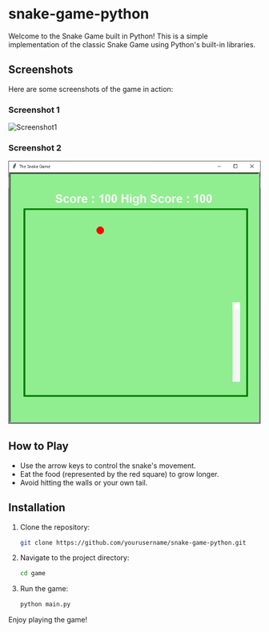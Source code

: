 # snake-game-python

Welcome to the Snake Game built in Python! This is a simple implementation of the classic Snake Game using Python's built-in libraries.

## Screenshots

Here are some screenshots of the game in action:

### Screenshot 1
![Screenshot1](screenshots/screenshot1.png)

### Screenshot 2
![Screenshot2](screenshots/screenshot2.png)

## How to Play

- Use the arrow keys to control the snake's movement.
- Eat the food (represented by the red square) to grow longer.
- Avoid hitting the walls or your own tail.

## Installation

1. Clone the repository:
    ```bash
    git clone https://github.com/yourusername/snake-game-python.git
    ```

2. Navigate to the project directory:
    ```bash
    cd game
    ```

3. Run the game:
    ```bash
    python main.py
    ```

Enjoy playing the game!
